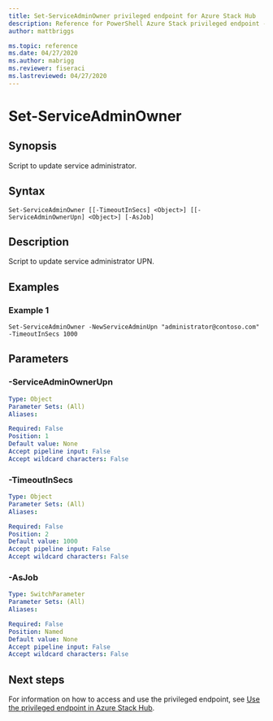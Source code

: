 ```yaml
---
title: Set-ServiceAdminOwner privileged endpoint for Azure Stack Hub
description: Reference for PowerShell Azure Stack privileged endpoint - Set-ServiceAdminOwner
author: mattbriggs

ms.topic: reference
ms.date: 04/27/2020
ms.author: mabrigg
ms.reviewer: fiseraci
ms.lastreviewed: 04/27/2020
---
```


# Set-ServiceAdminOwner

## Synopsis
Script to update service administrator.

## Syntax

```
Set-ServiceAdminOwner [[-TimeoutInSecs] <Object>] [[-ServiceAdminOwnerUpn] <Object>] [-AsJob]
```

## Description
Script to update service administrator UPN.

## Examples

### Example 1
```
Set-ServiceAdminOwner -NewServiceAdminUpn "administrator@contoso.com" -TimeoutInSecs 1000
```

## Parameters

### -ServiceAdminOwnerUpn
 

```yaml
Type: Object
Parameter Sets: (All)
Aliases:

Required: False
Position: 1
Default value: None
Accept pipeline input: False
Accept wildcard characters: False
```

### -TimeoutInSecs
 

```yaml
Type: Object
Parameter Sets: (All)
Aliases:

Required: False
Position: 2
Default value: 1000
Accept pipeline input: False
Accept wildcard characters: False
```

### -AsJob


```yaml
Type: SwitchParameter
Parameter Sets: (All)
Aliases:

Required: False
Position: Named
Default value: None
Accept pipeline input: False
Accept wildcard characters: False
```

## Next steps

For information on how to access and use the privileged endpoint, see [Use the privileged endpoint in Azure Stack Hub](https://docs.microsoft.com/azure-stack/operator/azure-stack-privileged-endpoint).